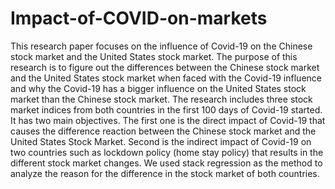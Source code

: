 # Impact-of-COVID-on-markets

This research paper focuses on the influence of Covid-19 on the Chinese stock market and the United States stock market. The purpose of this research is to figure out the differences between the Chinese stock market and the United States stock market when faced with the Covid-19 influence and why the Covid-19 has a bigger influence on the United States stock market than the Chinese stock market. The research includes three stock market indices from both countries in the first 100 days of Covid-19 started. It has two main objectives. The first one is the direct impact of Covid-19 that causes the difference reaction between the Chinese stock market and the United States Stock Market. Second is the indirect impact of Covid-19 on two countries such as lockdown policy (home stay policy) that results in the different stock market changes. We used stack regression as the method to analyze the reason for the difference in the stock market of both countries.
